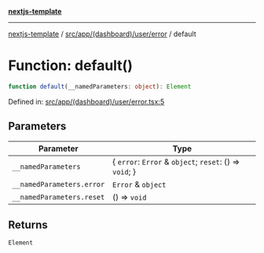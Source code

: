 [**nextjs-template**](../../../../../../README.md)

---

[nextjs-template](../../../../../../README.md) / [src/app/(dashboard)/user/error](../README.md) / default

# Function: default()

```ts
function default(__namedParameters: object): Element
```

Defined in: [src/app/(dashboard)/user/error.tsx:5](<https://github.com/Its-Satyajit/nextjs-template/blob/main/src/app/(dashboard)/user/error.tsx#L5>)

## Parameters

| Parameter                 | Type                                                      |
| ------------------------- | --------------------------------------------------------- |
| `__namedParameters`       | \{ `error`: `Error` & `object`; `reset`: () => `void`; \} |
| `__namedParameters.error` | `Error` & `object`                                        |
| `__namedParameters.reset` | () => `void`                                              |

## Returns

`Element`
